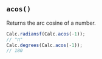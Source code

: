 ## `acos()`

Returns the arc cosine of a number.

```javascript
Calc.radiansf(Calc.acos(-1));
// "π"
Calc.degrees(Calc.acos(-1));
// 180
```

